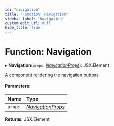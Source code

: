 ```yaml
---
id: "navigation"
title: "Function: Navigation"
sidebar_label: "Navigation"
custom_edit_url: null
hide_title: true
---
```


# Function: Navigation

▸ **Navigation**(`props`: [*NavigationProps*](../interfaces/navigationprops.md)): JSX.Element

A component rendering the navigation buttons

#### Parameters:

Name | Type |
:------ | :------ |
`props` | [*NavigationProps*](../interfaces/navigationprops.md) |

**Returns:** JSX.Element

